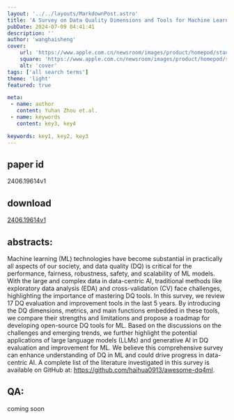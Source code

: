 ```yaml
---
layout: '../../layouts/MarkdownPost.astro'
title: 'A Survey on Data Quality Dimensions and Tools for Machine Learning'
pubDate: 2024-07-09 04:41:41
description: ''
author: 'wanghaisheng'
cover:
    url: 'https://www.apple.com.cn/newsroom/images/product/homepod/standard/Apple-HomePod-hero-230118_big.jpg.large_2x.jpg'
    square: 'https://www.apple.com.cn/newsroom/images/product/homepod/standard/Apple-HomePod-hero-230118_big.jpg.large_2x.jpg'
    alt: 'cover'
tags: ['all search terms'] 
theme: 'light'
featured: true

meta:
 - name: author
   content: Yuhan Zhou et.al.
 - name: keywords
   content: key3, key4

keywords: key1, key2, key3
---
```


## paper id
2406.19614v1
## download
[2406.19614v1](http://arxiv.org/abs/2406.19614v1)
## abstracts:
Machine learning (ML) technologies have become substantial in practically all aspects of our society, and data quality (DQ) is critical for the performance, fairness, robustness, safety, and scalability of ML models. With the large and complex data in data-centric AI, traditional methods like exploratory data analysis (EDA) and cross-validation (CV) face challenges, highlighting the importance of mastering DQ tools. In this survey, we review 17 DQ evaluation and improvement tools in the last 5 years. By introducing the DQ dimensions, metrics, and main functions embedded in these tools, we compare their strengths and limitations and propose a roadmap for developing open-source DQ tools for ML. Based on the discussions on the challenges and emerging trends, we further highlight the potential applications of large language models (LLMs) and generative AI in DQ evaluation and improvement for ML. We believe this comprehensive survey can enhance understanding of DQ in ML and could drive progress in data-centric AI. A complete list of the literature investigated in this survey is available on GitHub at: https://github.com/haihua0913/awesome-dq4ml.
## QA:
coming soon
